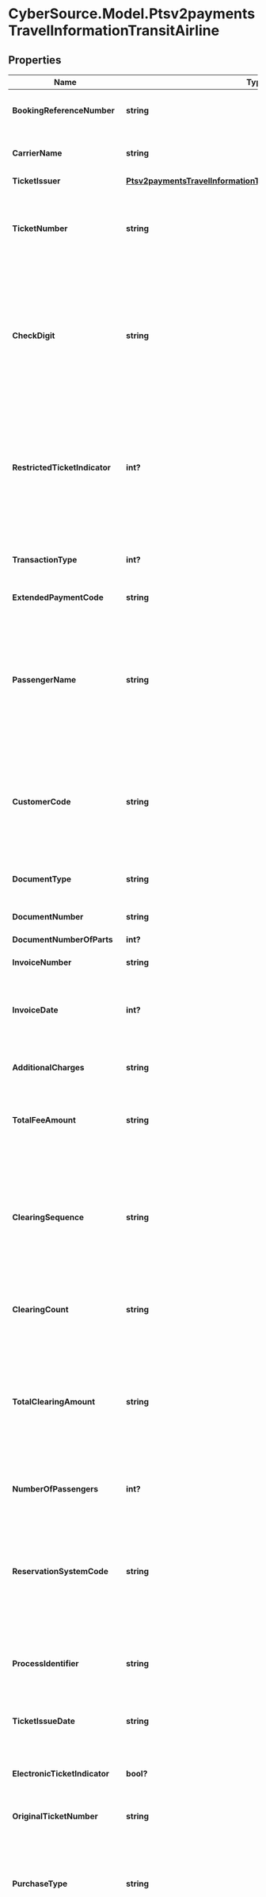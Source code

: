 # CyberSource.Model.Ptsv2paymentsTravelInformationTransitAirline
## Properties

Name | Type | Description | Notes
------------ | ------------- | ------------- | -------------
**BookingReferenceNumber** | **string** | Reference number for the airline booking. Required if ticket numbers are not issued.  | [optional] 
**CarrierName** | **string** | Airline that generated the ticket. Format: English characters only. Optional request field.  | [optional] 
**TicketIssuer** | [**Ptsv2paymentsTravelInformationTransitAirlineTicketIssuer**](Ptsv2paymentsTravelInformationTransitAirlineTicketIssuer.md) |  | [optional] 
**TicketNumber** | **string** | Ticket number. Format: English characters only. Restricted string data type that indicates a sequence of letters, numbers, and spaces; special characters are not included. Optional request field.  | [optional] 
**CheckDigit** | **string** | Check digit for the ticket number. CyberSource recommends that you validate the check digit. With Discover and Diners Club, a valid ticket number has these characteristics: - The value is numeric. - The first three digits are a valid IATA2 license plate carrier code. - The last digit is a check digit or zero (0). - All remaining digits are nonzero.  | [optional] 
**RestrictedTicketIndicator** | **int?** | Flag that indicates whether or not the ticket is restricted (nonrefundable). Possible values: - 0: No restriction (refundable) - 1: Restricted (nonrefundable) Format: English characters only. Restricted string data type that indicates a sequence of letters, numbers, and spaces; special characters are not included. Optional request field.  | [optional] 
**TransactionType** | **int?** | Type of charge. Possible values: - 01: Charge is for an airline ticket - 02: Charge is for an item that is not an airline ticket  | [optional] 
**ExtendedPaymentCode** | **string** | The field is not currently supported.  | [optional] 
**PassengerName** | **string** | Name of the passenger to whom the ticket was issued.  This will always be a single passenger&#39;s name. If there are more than one passengers, provide only the primary passenger&#39;s name. Do not include special characters such as commas, hyphens, or apostrophes. Only ASCII characters are supported. Format: English characters only. Optional request field.  | [optional] 
**CustomerCode** | **string** | Reference number or code that identifies the cardholder. Format: English characters only. Restricted string data type that indicates a sequence of letters, numbers, and spaces; special characters are not included. Optional request field.  | [optional] 
**DocumentType** | **string** | Airline document type code that specifies the purpose of the transaction. Format: English characters only. Optional request field.  | Code | Description | | - -- | - -- | | 01 | Passenger ticket | | 02 | Additional collection | | 03 | Excess baggage | | 04 | Miscellaneous charge order (MCO) or prepaid ticket authorization | | 05 | Special service ticket | | 06 | Supported refund | | 07 | Unsupported refund | | 08 | Lost ticket application | | 09 | Tour order voucher | | 10 | Ticket by mail | | 11 | Undercharge adjustment | | 12 | Group ticket | | 13 | Exchange adjustment | | 14 | SPD or air freight | | 15 | In-flight adjustment | | 16 | Agency passenger ticket | | 17 | Agency tour order or voucher | | 18 | Agency miscellaneous charge order (MCO) | | 19 | Agency exchange order | | 20 | Agency group ticket | | 21 | Debit adjustment for duplicate refund or use | | 22 | In-flight merchandise order | | 23 | Catalogue merchandise order | | 24 | In-flight phone charges | | 25 | Frequent flyer fee or purchase | | 26 | Kennel charge | | 27 | Animal transportation charge | | 28 | Firearms case | | 29 | Upgrade charge | | 30 | Credit for unused transportation | | 31 | Credit for class of service adjustment | | 32 | Credit for denied boarding | | 33 | Credit for miscellaneous refund | | 34 | Credit for lost ticket refund | | 35 | Credit for exchange refund | | 36 | Credit for overcharge adjustment | | 37 | Credit for multiple Unused tickets | | 38 | Exchange order | | 39 | Self-service ticket | | 41 | In-flight duty-free purchase | | 42 | Senior citizen discount booklets | | 43 | Club membership fee | | 44 | Coupon book | | 45 | In-flight charges | | 46 | Tour deposit | | 47 | Frequent flyer overnight delivery charge | | 48 | Frequent flyer fulfillment | | 49 | Small package delivery | | 50 | Vendor sale | | 51 | Miscellaneous taxes or fees | | 52 | Travel agency fee | | 60 | Vendor refund or credit | | 64 | Duty free sale | | 65 | Preferred seat upgrade | | 66 | Cabin upgrade | | 67 | Lounge or club access or day pass | | 68 | Agent assisted reservation or ticketing fee | | 69 | Ticket change or cancel fee | | 70 | Trip insurance | | 71 | Unaccompanied minor | | 72 | Standby fee | | 73 | Curbside baggage | | 74 | In-flight medical equipment | | 75 | Ticket or pass print fee | | 76 | Checked sporting or special equipment | | 77 | Dry ice fee | | 78 | Mail or postage fee | | 79 | Club membership fee or temporary trial | | 80 | Frequent flyer activation or reinstatement | | 81 | Gift certificate | | 82 | Onboard or in-flight prepaid voucher | | 83 | Optional services fee | | 84 | Advance purchase for excess baggage | | 85 | Advance purchase for preferred seat upgrade | | 86 | Advance purchase for cabin upgrade | | 87 | Advance purchase for optional services | | 88 | WiFi | | 89 | Packages | | 90 | In-flight entertainment or internet access | | 91 | Overweight bag fee | | 92 | Sleep sets | | 93 | Special purchase fee |  | [optional] 
**DocumentNumber** | **string** | The field is not currently supported.  | [optional] 
**DocumentNumberOfParts** | **int?** | The field is not currently supported.  | [optional] 
**InvoiceNumber** | **string** | Invoice number for the airline transaction.  | [optional] 
**InvoiceDate** | **int?** | Invoice date. The format is YYYYMMDD. If this value is included in the request, it is used in the creation of the invoice number. See \&quot;Invoice Number,\&quot;  | [optional] 
**AdditionalCharges** | **string** | Description of the charge if the charge does not involve an airline ticket. For example: Excess baggage.  | [optional] 
**TotalFeeAmount** | **string** | Total fee for the ticket. This value cannot exceed &#x60;99999999999999999999&#x60; (twenty 9s). Format: English characters only. Optional request field.  | [optional] 
**ClearingSequence** | **string** | Number that identifies the clearing message when multiple clearing messages are allowed per authorized transaction. Each clearing message linked to one authorization request must include a unique clearing sequence number between 1 and the total number of clearing records. Format: English characters only. Optional request field.  | [optional] 
**ClearingCount** | **string** | Total number of clearing messages associated with the authorization request. Format: English characters only. Optional request field.  | [optional] 
**TotalClearingAmount** | **string** | Total clearing amount for all transactions in the clearing count set. This value cannot exceed &#x60;99999999999999999999&#x60; (twenty 9s). Format: English characters only. If this field is not set and if the total amount from the original authorization is not NULL, the total clearing amount is set to the total amount from the original authorization.  | [optional] 
**NumberOfPassengers** | **int?** | Number of passengers for whom the ticket was issued. Format: English characters only. Optional request field.  | [optional] 
**ReservationSystemCode** | **string** | Code that specifies the computerized reservation system used to make the reservation and purchase the ticket. Format: English characters only. Restricted string data type that indicates a sequence of letters, numbers, and spaces; special characters are not included. Optional request field.  | [optional] 
**ProcessIdentifier** | **string** | Airline process identifier. This value is the airline’s three-digit IATA1 code which is used to process extended payment airline tickets.  | [optional] 
**TicketIssueDate** | **string** | Date on which the transaction occurred. Format: &#x60;YYYYMMDD&#x60; Format: English characters only. Optional request field.  | [optional] 
**ElectronicTicketIndicator** | **bool?** | Flag that indicates whether an electronic ticket was issued. Possible values: - &#x60;true&#x60; - &#x60;false&#x60; Optional request field.  | [optional] 
**OriginalTicketNumber** | **string** | Original ticket number when the transaction is for a replacement ticket.  | [optional] 
**PurchaseType** | **string** | Type of purchase. Possible values: - &#x60;EXC&#x60;: Exchange ticket - &#x60;MSC&#x60;: Miscellaneous (not a ticket purchase and not a transaction related to an exchange ticket) - &#x60;REF&#x60;: Refund - &#x60;TKT&#x60;: Ticket Format: English characters only. Optional request field.  | [optional] 
**CreditReasonIndicator** | **string** | Reason for the credit. Possible values: - &#x60;A&#x60;: Cancellation of the ancillary passenger transport purchase. - &#x60;B&#x60;: Cancellation of the airline ticket and the passenger transport ancillary purchase. - &#x60;C&#x60;: Cancellation of the airline ticket. - &#x60;O&#x60;: Other. - &#x60;P&#x60;: Partial refund of the airline ticket. Format: English characters only.  Optional request field.  | [optional] 
**TicketChangeIndicator** | **string** | Type of update. Possible values: - &#x60;C&#x60;: Change to the existing ticket. - &#x60;N&#x60;: New ticket. Format: English characters only Optional request field.  | [optional] 
**PlanNumber** | **string** | Plan number based on the fare. This value is provided by the airline. Format: English characters only. Optional request field.  | [optional] 
**ArrivalDate** | **string** | Date of arrival for the last leg of the trip. Format: &#x60;MMDDYYYY&#x60; English characters only. Optional request field.  | [optional] 
**RestrictedTicketDesciption** | **string** | Text that describes the ticket limitations, such as _nonrefundable_. Format: English characters only. Optional request field.  | [optional] 
**ExchangeTicketAmount** | **string** | Amount of the exchanged ticket. Format: English characters only.  | [optional] 
**ExchangeTicketFeeAmount** | **string** | Fee for exchanging the ticket. Format: English characters only. Optional request field.  | [optional] 
**ReservationType** | **string** | The field is not currently supported.  | [optional] 
**BoardingFeeAmount** | **string** | Boarding fee.  | [optional] 
**Legs** | [**List&lt;Ptsv2paymentsTravelInformationTransitAirlineLegs&gt;**](Ptsv2paymentsTravelInformationTransitAirlineLegs.md) |  | [optional] 
**AncillaryInformation** | [**Ptsv2paymentsTravelInformationTransitAirlineAncillaryInformation**](Ptsv2paymentsTravelInformationTransitAirlineAncillaryInformation.md) |  | [optional] 

[[Back to Model list]](../README.md#documentation-for-models) [[Back to API list]](../README.md#documentation-for-api-endpoints) [[Back to README]](../README.md)


